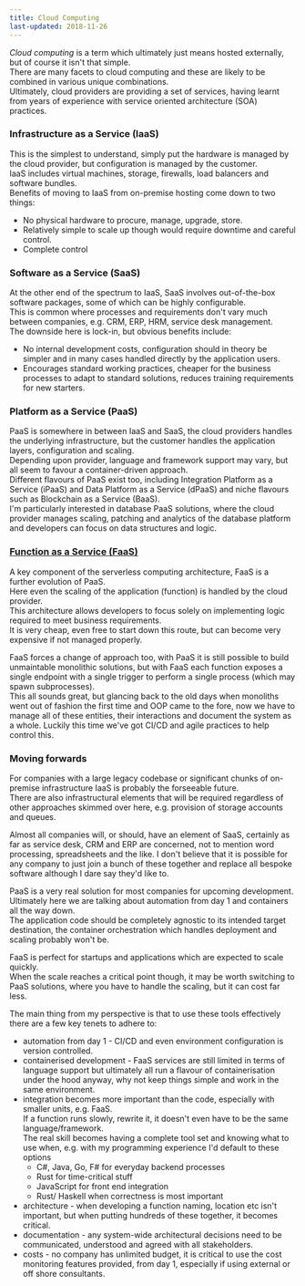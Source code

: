 ```yaml
--- 
title: Cloud Computing
last-updated: 2018-11-26
---
```


*Cloud computing* is a term which ultimately just means hosted externally, but of course it isn't that simple.  
There are many facets to cloud computing and these are likely to be combined in various unique combinations.  
Ultimately, cloud providers are providing a set of services, having learnt from years of experience with service oriented architecture (SOA) practices.  

### Infrastructure as a Service (IaaS)

This is the simplest to understand, simply put the hardware is managed by the cloud provider, but configuration is managed by the customer.  
IaaS includes virtual machines, storage, firewalls, load balancers and software bundles.  
Benefits of moving to IaaS from on-premise hosting come down to two things:
* No physical hardware to procure, manage, upgrade, store.
* Relatively simple to scale up though would require downtime and careful control.
* Complete control

### Software as a Service (SaaS)

At the other end of the spectrum to IaaS, SaaS involves out-of-the-box software packages, some of which can be highly configurable.  
This is common where processes and requirements don't vary much between companies, e.g. CRM, ERP, HRM, service desk management.  
The downside here is lock-in, but obvious benefits include:
* No internal development costs, configuration should in theory be simpler and in many cases handled directly by the application users.
* Encourages standard working practices, cheaper for the business processes to adapt to standard solutions, reduces training requirements for new starters.

### Platform as a Service (PaaS)

PaaS is somewhere in between IaaS and SaaS, the cloud providers handles the underlying infrastructure, but the customer handles the application layers, configuration and scaling.  
Depending upon provider, language and framework support may vary, but all seem to favour a container-driven approach.  
Different flavours of PaaS exist too, including Integration Platform as a Service (iPaaS) and Data Platform as a Service (dPaaS) and niche flavours such as Blockchain as a Service (BaaS).  
I'm particularly interested in database PaaS solutions, where the cloud provider manages scaling, patching and analytics of the database platform and developers can focus on data structures and logic.

### [Function as a Service (FaaS)](faas.html)

A key component of the serverless computing architecture, FaaS is a further evolution of PaaS.  
Here even the scaling of the application (function) is handled by the cloud provider.  
This architecture allows developers to focus solely on implementing logic required to meet business requirements.  
It is very cheap, even free to start down this route, but can become very expensive if not managed properly.  

FaaS forces a change of approach too, with PaaS it is still possible to build unmaintable monolithic solutions, but with FaaS each function exposes a single endpoint with a single trigger to perform a single process (which may spawn subprocesses).  
This all sounds great, but glancing back to the old days when monoliths went out of fashion the first time and OOP came to the fore, now we have to manage all of these entities, their interactions and document the system as a whole.  Luckily this time we've got CI/CD and agile practices to help control this.  


### Moving forwards

For companies with a large legacy codebase or significant chunks of on-premise infrastructure IaaS is probably the forseeable future.  
There are also infrastructural elements that will be required regardless of other approaches skimmed over here, e.g. provision of storage accounts and queues.  

Almost all companies will, or should, have an element of SaaS, certainly as far as service desk, CRM and ERP are concerned, not to mention word processing, spreadsheets and the like.  I don't believe that it is possible for any company to just join a bunch of these together and replace all bespoke software although I dare say they'd like to.  

PaaS is a very real solution for most companies for upcoming development.  
Ultimately here we are talking about automation from day 1 and containers all the way down.  
The application code should be completely agnostic to its intended target destination, the container orchestration which handles deployment and scaling probably won't be.  

FaaS is perfect for startups and applications which are expected to scale quickly.  
When the scale reaches a critical point though, it may be worth switching to PaaS solutions, where you have to handle the scaling, but it can cost far less.  

The main thing from my perspective is that to use these tools effectively there are a few key tenets to adhere to:
* automation from day 1 - CI/CD and even environment configuration is version controlled.
* containerised development - FaaS services are still limited in terms of language support but ultimately all run a flavour of containerisation under the hood anyway, why not keep things simple and work in the same environment.
* integration becomes more important than the code, especially with smaller units, e.g. FaaS.  
  If a function runs slowly, rewrite it, it doesn't even have to be the same language/framework.  
  The real skill becomes having a complete tool set and knowing what to use when, e.g. with my programming experience I'd default to these options
    * C#, Java, Go, F# for everyday backend processes
    * Rust for time-critical stuff
    * JavaScript for front end integration
    * Rust/ Haskell when correctness is most important
* architecture - when developing a function naming, location etc isn't important, but when putting hundreds of these together, it becomes critical.  
* documentation - any system-wide architectural decisions need to be communicated, understood and agreed with all stakeholders.  
* costs - no company has unlimited budget, it is critical to use the cost monitoring features provided, from day 1, especially if using external or off shore consultants.  